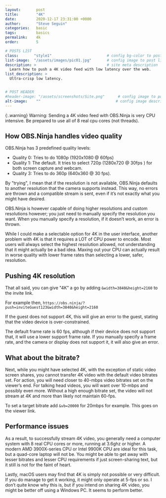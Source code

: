 ```yaml
---
layout:       post
title:        "4K"
date:         2020-12-17 23:31:00 +0000
author:       "Steve Seguin"
categories:   basic
tags:         basics
permalink:    4k
order:        5

# POSTS LIST
class:       "style1"                         # config bg-color to post list card (1..6)
list-image:  "/assets/images/pic01.jpg"       # config image to post list card (1..6)
description: >                                # site meta description
  Learn how to push a 4K video feed with low latency over the web.
list_description: >
  Ultra-crisp low latency.


# POST HEADER
#header-image: "/assets/screenshots/Site.png"      # config image to post header
alt-image:    ""                                  # config image description to alt att.
---
```


{:.warning}
Warning: Sending a 4K video feed with OBS.Ninja is very CPU intensive. Be prepared to use all of 8 real cpu cores (not threads).


## How OBS.Ninja handles video quality

OBS.Ninja has 3 predefined quality levels:
  - Quality 0: Tries to do 1080p (1920x1080 @ 60fps)
  - Quality 1: The default. It tries to select 720p (1280x720 @ 30fps ) for both screen capture and webcam.
  - Quality 3: Tries to do 360p (640x360 @ 30 fps).


By "trying", I mean that if the resolution is not available, OBS.Ninja defaults to another resolution that the camera supports instead. This way, no errors are thrown and a compatible stream is sent, even if it’s not exactly what you might have desired.


OBS.Ninja is however capable of doing higher resolutions and custom resolutions however; you just need to manually specify the resolution you want. When you manually specify a resolution, if it doesn’t work, an error is thrown.


While I could make a selectable option for 4K in the user interface, another problem with 4K is that it requires a LOT of CPU power to encode. Most users will always select the highest resolution allowed, not understanding that it might actually be a bad idea. Maxing out your CPU can actually result in worse quality with lower frame rates than selecting a lower, safer, resolution.


## Pushing 4K resolution

That all said, you can give "4K" a go by adding `&width=3840&height=2160` to the invite link.

For example then, `https://obs.ninja/?push=inviteGuest123&width=3840&height=2160`


If the guest does not support 4K, this will give an error to the guest, stating that the video device is over-constrained.


The default frame rate is 60 fps, although if their device does not support that, it will use a lower support frame rate.  If you manually specify a frame rate, and the camera or display does not support it, it will also give an error.


## What about the bitrate?

Next, while you might have selected 4K, with the exception of static video screen shares, you cannot transfer 4K video with the default video bitrates set. For action, you will need closer to 40-mbps video bitrates set on the viewer’s end. For talking head videos, you will want over 10-mbps and possibly even more. Without a high enough bitrate set, the video will not stream at 4K and more than likely not maintain 60-fps.


To set a target bitrate add `&vb=20000` for 20mbps for example. This goes on the viewer link.


## Performance issues

As a result, to successfully stream 4K video, you generally need a computer system with 8 real CPU cores or more, running at 3.6ghz or higher. A modern AMD 3900X-series CPU or Intel 9900K CPU are ideal for this task, but a quad-core laptop will not be.  You might be able to get away with lesser bitrates and lesser CPU requirements if just screen-sharing text, but it still is not for the faint of heart.


Lastly, macOS users may find that 4K is simply not possible or very difficult. If you do manage to get it working, it might only operate at 5-fps or so. I don’t quite know why this is, but if you intend on sharing 4K video, you might be better off using a Windows PC. It seems to perform better.